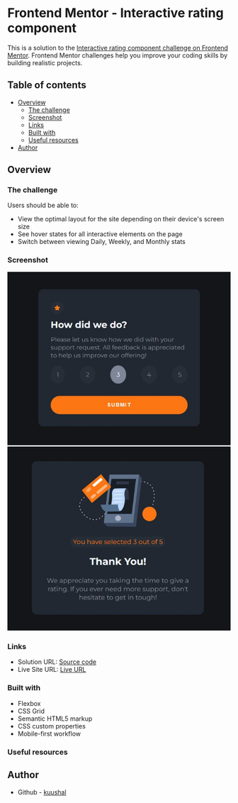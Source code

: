 # Frontend Mentor - Interactive rating component

This is a solution to the [Interactive rating component challenge on Frontend Mentor](https://www.frontendmentor.io/challenges/interactive-rating-component-koxpeBUmI). Frontend Mentor challenges help you improve your coding skills by building realistic projects. 

## Table of contents

- [Overview](#overview)
  - [The challenge](#the-challenge)
  - [Screenshot](#screenshot)
  - [Links](#links)
  - [Built with](#built-with)
  - [Useful resources](#useful-resources)
- [Author](#author)

## Overview

### The challenge

Users should be able to:

- View the optimal layout for the site depending on their device's screen size
- See hover states for all interactive elements on the page
- Switch between viewing Daily, Weekly, and Monthly stats

### Screenshot

![](./screenshot.JPG)
![](./onSubmit.JPG)


### Links

- Solution URL: [Source code](https://github.com/kuushal/frontend-mentor/tree/main/interactive-rating-component/)
- Live Site URL: [Live URL](https://kuushal.github.io/frontend-mentor/interactive-rating-component/)

### Built with

- Flexbox
- CSS Grid
- Semantic HTML5 markup
- CSS custom properties
- Mobile-first workflow

### Useful resources


## Author

- Github - [kuushal](https://www.github.com/kuushal)
